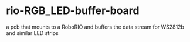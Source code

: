 # rio-RGB_LED-buffer-board
a pcb that mounts to a RoboRIO and buffers the data stream for WS2812b and similar LED strips

